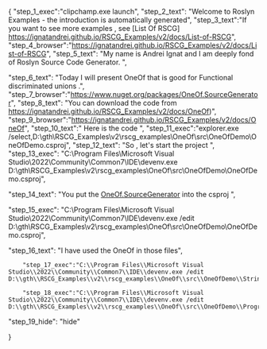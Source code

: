 {
    "step_1_exec":"clipchamp.exe launch",
    "step_2_text": "Welcome to Roslyn Examples - the introduction is automatically generated",
    "step_3_text":"If you want to see more examples , see  [List Of RSCG] https://ignatandrei.github.io/RSCG_Examples/v2/docs/List-of-RSCG",
    "step_4_browser":"https://ignatandrei.github.io/RSCG_Examples/v2/docs/List-of-RSCG",
    "step_5_text": "My name is Andrei Ignat and I am deeply fond of Roslyn Source Code Generator. ",

"step_6_text": "Today I will present OneOf  that is good for Functional discriminated unions .",
"step_7_browser":"https://www.nuget.org/packages/OneOf.SourceGenerator",
"step_8_text": "You can download the code from https://ignatandrei.github.io/RSCG_Examples/v2/docs/OneOf)",
"step_9_browser":"https://ignatandrei.github.io/RSCG_Examples/v2/docs/OneOf",
"step_10_text":" Here is the code ",
"step_11_exec":"explorer.exe /select,D:\\gth\\RSCG_Examples\\v2\\rscg_examples\\OneOf\\src\\OneOfDemo\\OneOfDemo.csproj",
"step_12_text": "So , let's start the project ",
"step_13_exec": "C:\\Program Files\\Microsoft Visual Studio\\2022\\Community\\Common7\\IDE\\devenv.exe D:\\gth\\RSCG_Examples\\v2\\rscg_examples\\OneOf\\src\\OneOfDemo\\OneOfDemo.csproj",

"step_14_text": "You put the  [OneOf.SourceGenerator](https://www.nuget.org/packages/OneOf.SourceGenerator) into the csproj ",

"step_15_exec": "C:\\Program Files\\Microsoft Visual Studio\\2022\\Community\\Common7\\IDE\\devenv.exe /edit D:\\gth\\RSCG_Examples\\v2\\rscg_examples\\OneOf\\src\\OneOfDemo\\OneOfDemo.csproj",

"step_16_text": "I have used the OneOf in those files",


        "step_17_exec":"C:\\Program Files\\Microsoft Visual Studio\\2022\\Community\\Common7\\IDE\\devenv.exe /edit D:\\gth\\RSCG_Examples\\v2\\rscg_examples\\OneOf\\src\\OneOfDemo\\StringOrNumber.cs",
    
        "step_18_exec":"C:\\Program Files\\Microsoft Visual Studio\\2022\\Community\\Common7\\IDE\\devenv.exe /edit D:\\gth\\RSCG_Examples\\v2\\rscg_examples\\OneOf\\src\\OneOfDemo\\Program.cs",
    
"step_19_hide": "hide"


}